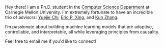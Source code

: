 Hey there! I am a Ph.D. student in the [Computer Science Department](https://csd.cmu.edu) at Carnegie Mellon University.
I'm extremely fortunate to have an incredible trio of advisors: [Yuejie Chi](https://users.ece.cmu.edu/~yuejiec/), [Eric P. Xing](http://www.cs.cmu.edu/~epxing/), and [Kun Zhang](https://www.andrew.cmu.edu/user/kunz1/).

I’m passionate about building machine learning models that are adaptive, controllable, and interpretable, all while leveraging principles from causality.

Feel free to email me if you'd like to connect!
